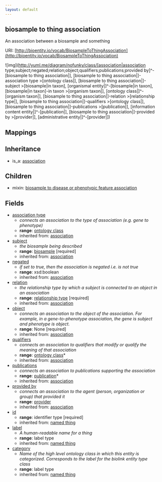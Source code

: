 ```yaml
---
layout: default
---
```


## biosample to thing association


An association between a biosample and something

URI: [http://bioentity.io/vocab/BiosampleToThingAssociation](http://bioentity.io/vocab/BiosampleToThingAssociation)


![img](http://yuml.me/diagram/nofunky/class/[association|association type;subject;negated;relation;object;qualifiers;publications;provided by]^-[biosample to thing association|], [biosample to thing association|]-association type >[ontology class|], [biosample to thing association|]-subject >[biosample|in taxon], [organismal entity|]^-[biosample|in taxon], [biosample|in taxon]-in taxon >[organism taxon|], [ontology class|]^-[organism taxon|], [biosample to thing association|]-relation >[relationship type|], [biosample to thing association|]-qualifiers >[ontology class|], [biosample to thing association|]-publications >[publication|], [information content entity|]^-[publication|], [biosample to thing association|]-provided by >[provider|], [administrative entity|]^-[provider|])
## Mappings


## Inheritance

 *  is_a: [association](Association.html)

## Children

 *  mixin: [biosample to disease or phenotypic feature association](BiosampleToDiseaseOrPhenotypicFeatureAssociation.html)


## Fields

 * [association type](association_type.html)
    * _connects an association to the type of association (e.g. gene to phenotype)_
    * __range__: [ontology class](OntologyClass.html)
    * inherited from: [association](Association.html)
 * [subject](subject.html)
    * _the biosample being described_
    * __range__: [biosample](Biosample.html) [required]
    * inherited from: [association](Association.html)
 * [negated](negated.html)
    * _if set to true, then the association is negated i.e. is not true_
    * __range__: xsd:boolean
    * inherited from: [association](Association.html)
 * [relation](relation.html)
    * _the relationship type by which a subject is connected to an object in an association_
    * __range__: [relationship type](RelationshipType.html) [required]
    * inherited from: [association](Association.html)
 * [object](object.html)
    * _connects an association to the object of the association. For example, in a gene-to-phenotype association, the gene is subject and phenotype is object._
    * __range__: None [required]
    * inherited from: [association](Association.html)
 * [qualifiers](qualifiers.html)
    * _connects an association to qualifiers that modify or qualify the meaning of that association_
    * __range__: [ontology class](OntologyClass.html)*
    * inherited from: [association](Association.html)
 * [publications](publications.html)
    * _connects an association to publications supporting the association_
    * __range__: [publication](Publication.html)*
    * inherited from: [association](Association.html)
 * [provided by](provided_by.html)
    * _connects an association to the agent (person, organization or group) that provided it_
    * __range__: [provider](Provider.html)
    * inherited from: [association](Association.html)
 * [id](id.html)
    * __range__: identifier type [required]
    * inherited from: [named thing](NamedThing.html)
 * [label](label.html)
    * _A human-readable name for a thing_
    * __range__: label type
    * inherited from: [named thing](NamedThing.html)
 * [category](category.html)
    * _Name of the high level ontology class in which this entity is categorized. Corresponds to the label for the biolink entity type class_
    * __range__: label type
    * inherited from: [named thing](NamedThing.html)
